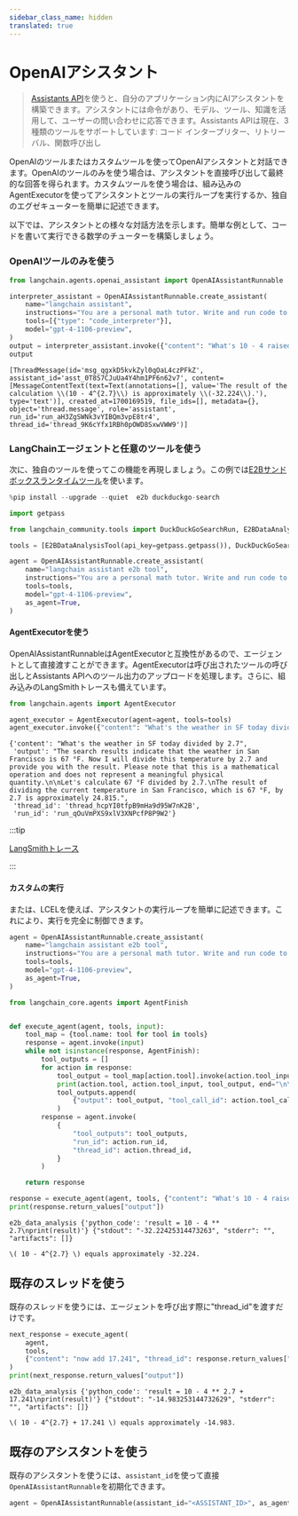 ```yaml
---
sidebar_class_name: hidden
translated: true
---
```


# OpenAIアシスタント

> [Assistants API](https://platform.openai.com/docs/assistants/overview)を使うと、自分のアプリケーション内にAIアシスタントを構築できます。アシスタントには命令があり、モデル、ツール、知識を活用して、ユーザーの問い合わせに応答できます。Assistants APIは現在、3種類のツールをサポートしています: コード インタープリター、リトリーバル、関数呼び出し

OpenAIのツールまたはカスタムツールを使ってOpenAIアシスタントと対話できます。OpenAIのツールのみを使う場合は、アシスタントを直接呼び出して最終的な回答を得られます。カスタムツールを使う場合は、組み込みのAgentExecutorを使ってアシスタントとツールの実行ループを実行するか、独自のエグゼキューターを簡単に記述できます。

以下では、アシスタントとの様々な対話方法を示します。簡単な例として、コードを書いて実行できる数学のチューターを構築しましょう。

### OpenAIツールのみを使う

```python
from langchain.agents.openai_assistant import OpenAIAssistantRunnable
```

```python
interpreter_assistant = OpenAIAssistantRunnable.create_assistant(
    name="langchain assistant",
    instructions="You are a personal math tutor. Write and run code to answer math questions.",
    tools=[{"type": "code_interpreter"}],
    model="gpt-4-1106-preview",
)
output = interpreter_assistant.invoke({"content": "What's 10 - 4 raised to the 2.7"})
output
```

```output
[ThreadMessage(id='msg_qgxkD5kvkZyl0qOaL4czPFkZ', assistant_id='asst_0T8S7CJuUa4Y4hm1PF6n62v7', content=[MessageContentText(text=Text(annotations=[], value='The result of the calculation \\(10 - 4^{2.7}\\) is approximately \\(-32.224\\).'), type='text')], created_at=1700169519, file_ids=[], metadata={}, object='thread.message', role='assistant', run_id='run_aH3ZgSWNk3vYIBQm3vpE8tr4', thread_id='thread_9K6cYfx1RBh0pOWD8SxwVWW9')]
```

### LangChainエージェントと任意のツールを使う

次に、独自のツールを使ってこの機能を再現しましょう。この例では[E2Bサンドボックスランタイムツール](https://e2b.dev/docs?ref=landing-page-get-started)を使います。

```python
%pip install --upgrade --quiet  e2b duckduckgo-search
```

```python
import getpass

from langchain_community.tools import DuckDuckGoSearchRun, E2BDataAnalysisTool

tools = [E2BDataAnalysisTool(api_key=getpass.getpass()), DuckDuckGoSearchRun()]
```

```python
agent = OpenAIAssistantRunnable.create_assistant(
    name="langchain assistant e2b tool",
    instructions="You are a personal math tutor. Write and run code to answer math questions. You can also search the internet.",
    tools=tools,
    model="gpt-4-1106-preview",
    as_agent=True,
)
```

#### AgentExecutorを使う

OpenAIAssistantRunnableはAgentExecutorと互換性があるので、エージェントとして直接渡すことができます。AgentExecutorは呼び出されたツールの呼び出しとAssistants APIへのツール出力のアップロードを処理します。さらに、組み込みのLangSmithトレースも備えています。

```python
from langchain.agents import AgentExecutor

agent_executor = AgentExecutor(agent=agent, tools=tools)
agent_executor.invoke({"content": "What's the weather in SF today divided by 2.7"})
```

```output
{'content': "What's the weather in SF today divided by 2.7",
 'output': "The search results indicate that the weather in San Francisco is 67 °F. Now I will divide this temperature by 2.7 and provide you with the result. Please note that this is a mathematical operation and does not represent a meaningful physical quantity.\n\nLet's calculate 67 °F divided by 2.7.\nThe result of dividing the current temperature in San Francisco, which is 67 °F, by 2.7 is approximately 24.815.",
 'thread_id': 'thread_hcpYI0tfpB9mHa9d95W7nK2B',
 'run_id': 'run_qOuVmPXS9xlV3XNPcfP8P9W2'}
```

:::tip

[LangSmithトレース](https://smith.langchain.com/public/6750972b-0849-4beb-a8bb-353d424ffade/r)

:::

#### カスタムの実行

または、LCELを使えば、アシスタントの実行ループを簡単に記述できます。これにより、実行を完全に制御できます。

```python
agent = OpenAIAssistantRunnable.create_assistant(
    name="langchain assistant e2b tool",
    instructions="You are a personal math tutor. Write and run code to answer math questions.",
    tools=tools,
    model="gpt-4-1106-preview",
    as_agent=True,
)
```

```python
from langchain_core.agents import AgentFinish


def execute_agent(agent, tools, input):
    tool_map = {tool.name: tool for tool in tools}
    response = agent.invoke(input)
    while not isinstance(response, AgentFinish):
        tool_outputs = []
        for action in response:
            tool_output = tool_map[action.tool].invoke(action.tool_input)
            print(action.tool, action.tool_input, tool_output, end="\n\n")
            tool_outputs.append(
                {"output": tool_output, "tool_call_id": action.tool_call_id}
            )
        response = agent.invoke(
            {
                "tool_outputs": tool_outputs,
                "run_id": action.run_id,
                "thread_id": action.thread_id,
            }
        )

    return response
```

```python
response = execute_agent(agent, tools, {"content": "What's 10 - 4 raised to the 2.7"})
print(response.return_values["output"])
```

```output
e2b_data_analysis {'python_code': 'result = 10 - 4 ** 2.7\nprint(result)'} {"stdout": "-32.22425314473263", "stderr": "", "artifacts": []}

\( 10 - 4^{2.7} \) equals approximately -32.224.
```

## 既存のスレッドを使う

既存のスレッドを使うには、エージェントを呼び出す際に"thread_id"を渡すだけです。

```python
next_response = execute_agent(
    agent,
    tools,
    {"content": "now add 17.241", "thread_id": response.return_values["thread_id"]},
)
print(next_response.return_values["output"])
```

```output
e2b_data_analysis {'python_code': 'result = 10 - 4 ** 2.7 + 17.241\nprint(result)'} {"stdout": "-14.983253144732629", "stderr": "", "artifacts": []}

\( 10 - 4^{2.7} + 17.241 \) equals approximately -14.983.
```

## 既存のアシスタントを使う

既存のアシスタントを使うには、`assistant_id`を使って直接`OpenAIAssistantRunnable`を初期化できます。

```python
agent = OpenAIAssistantRunnable(assistant_id="<ASSISTANT_ID>", as_agent=True)
```
